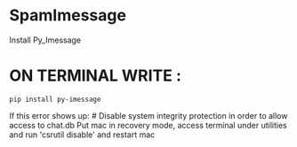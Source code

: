 # SpamImessage

Install Py_Imessage
# ON TERMINAL WRITE :
    pip install py-imessage

If this error shows up: # Disable system integrity protection in order to allow access to chat.db 
Put mac in recovery mode, access terminal under utilities and run 'csrutil disable' and restart mac


